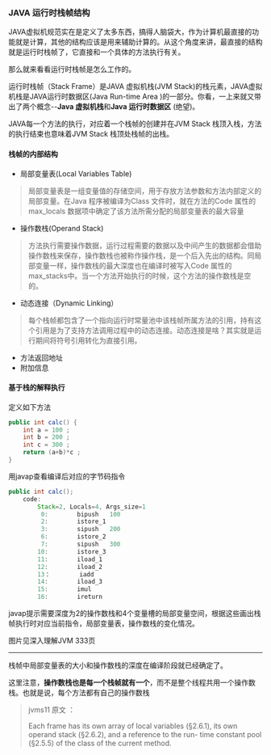 ### JAVA 运行时栈帧结构

JAVA虚拟机规范实在是定义了太多东西，搞得人脑袋大，作为计算机最直接的功能就是计算，其他的结构应该是用来辅助计算的。从这个角度来讲，最直接的结构就是运行时栈帧了，它直接和一个具体的方法执行有关。

那么就来看看运行时栈帧是怎么工作的。

运行时栈帧（Stack Frame）是JAVA 虚拟机栈(JVM Stack)的栈元素，JAVA虚拟机栈是JAVA运行时数据区(Java Run-time Area )的一部分。你看，一上来就又带出了两个概念--**Java 虚拟机栈**和**Java 运行时数据区** (绝望)。

JAVA每一个方法的执行，对应着一个栈帧的创建并在JVM Stack 栈顶入栈，方法的执行结束也意味着JVM Stack 栈顶处栈帧的出栈。

#### 栈帧的内部结构

- 局部变量表(Local Variables Table)

> 局部变量表是一组变量值的存储空间，用于存放方法参数和方法内部定义的局部变量。在Java 程序被编译为Class 文件时，就在方法的Code 属性的max_locals 数据项中确定了该方法所需分配的局部变量表的最大容量

- 操作数栈(Operand Stack)

> 方法执行需要操作数据，运行过程需要的数据以及中间产生的数据都会借助操作数栈来保存，操作数栈也被称作操作栈，是一个后入先出的结构。同局部变量一样，操作数栈的最大深度也在编译时被写入Code 属性的max_stacks中。当一个方法开始执行的时候，这个方法的操作数栈是空的。

- 动态连接（Dynamic Linking）

> 每个栈帧都包含了一个指向运行时常量池中该栈帧所属方法的引用，持有这个引用是为了支持方法调用过程中的动态连接。动态连接是啥？其实就是运行期间将符号引用转化为直接引用。

- 方法返回地址
- 附加信息

#### 基于栈的解释执行

定义如下方法

```java
public int calc() {
    int a = 100 ;
    int b = 200 ;
    int c = 300 ;
    return (a+b)*c ;
}
```

用javap查看编译后对应的字节码指令

```java
public int calc();
    code:
        Stack=2, Locals=4, Args_size=1
         0:        bipush   100
         2:        istore_1
         3:        sipush   200
         6:        istore_2
         7:        sipush   300
        10:        istore_3 
        11:        iload_1
        12:        iload_2
        13：        iadd
        14:        iload_3
        15:        imul
        16:        ireturn
```

javap提示需要深度为2的操作数栈和4个变量槽的局部变量空间，根据这些画出栈帧执行时对应当前指令，局部变量表，操作数栈的变化情况。

图片见深入理解JVM 333页

---------------------------------------------------------------------------------------------------------------------------------------------------------

栈帧中局部变量表的大小和操作数栈的深度在编译阶段就已经确定了。

这里注意，**操作数栈也是每一个栈帧就有一个**，而不是整个线程共用一个操作数栈。也就是说，每个方法都有自己的操作数栈

> jvms11 原文 ：
> 
> Each frame has its own array of local variables (§2.6.1), its own operand stack (§2.6.2), and a reference to the run-
> time constant pool (§2.5.5) of the class of the current method.